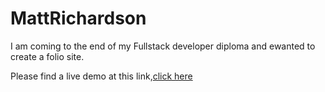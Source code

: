 # MattRichardson

I am coming to the end of my Fullstack developer diploma
and ewanted to create a folio site. 

Please find a live demo at this link,[click here]()